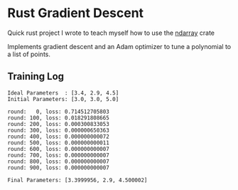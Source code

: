 # Rust Gradient Descent

Quick rust project I wrote to teach myself how to use the [ndarray][ndarray] crate

Implements gradient descent and an Adam optimizer to tune a polynomial to a list of points.

[ndarray]: https://docs.rs/ndarray/latest/ndarray/

## Training Log

```plaintext
Ideal Parameters  : [3.4, 2.9, 4.5]
Initial Parameters: [3.0, 3.0, 5.0]

round:   0, loss: 0.714512705803
round: 100, loss: 0.018291808665
round: 200, loss: 0.000300833053
round: 300, loss: 0.000000650363
round: 400, loss: 0.000000000072
round: 500, loss: 0.000000000011
round: 600, loss: 0.000000000007
round: 700, loss: 0.000000000007
round: 800, loss: 0.000000000007
round: 900, loss: 0.000000000007

Final Parameters: [3.3999956, 2.9, 4.500002]
```
